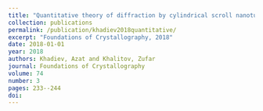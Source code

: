 ```yaml
---
title: "Quantitative theory of diffraction by cylindrical scroll nanotubes"
collection: publications
permalink: /publication/khadiev2018quantitative/
excerpt: "Foundations of Crystallography, 2018"
date: 2018-01-01
year: 2018
authors: Khadiev, Azat and Khalitov, Zufar
journal: Foundations of Crystallography
volume: 74
number: 3
pages: 233--244
doi: 
---
```

